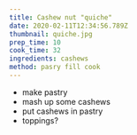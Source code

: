 ```yaml
---
title: Cashew nut "quiche"
date: 2020-02-11T12:34:56.789Z
thumbnail: quiche.jpg
prep_time: 10
cook_time: 32
ingredients: cashews
method: pasry fill cook
---
```


 - make pastry
 - mash up some cashews 
-  put cashews in pastry
-  toppings?